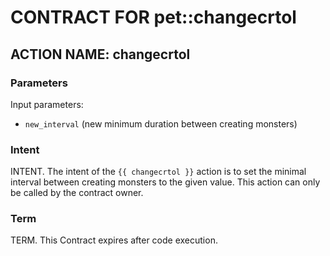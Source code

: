 # CONTRACT FOR pet::changecrtol

## ACTION NAME: changecrtol

### Parameters
Input parameters:

* `new_interval` (new minimum duration between creating monsters)

### Intent
INTENT. The intent of the `{{ changecrtol }}` action is to set the minimal interval between creating monsters to the given value. This action can only be called by the contract owner. 

### Term
TERM. This Contract expires after code execution.